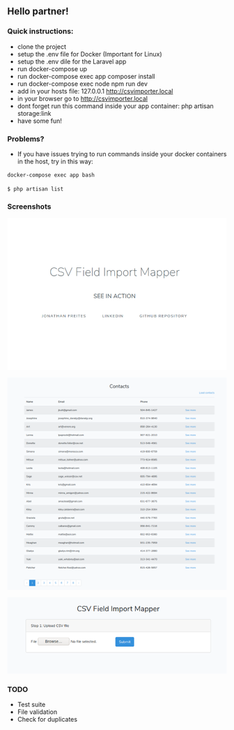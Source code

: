 ## Hello partner!

### Quick instructions:

- clone the project
- setup the .env file for Docker (Important for Linux)
- setup the .env dile for the Laravel app
- run docker-compose up
- run docker-compose exec app composer install
- run docker-compose exec node npm run dev
- add in your hosts file: 127.0.0.1   http://csvimporter.local
- in your browser go to http://csvimporter.local
- dont forget run this command inside your app container: php artisan storage:link
- have some fun!

### Problems?

- If you have issues trying to run commands inside your docker containers in the host, try in this way: 

```
docker-compose exec app bash

$ php artisan list
```

### Screenshots

![Home page](screenshots/home.png?raw=true "Home")

![Contact list](screenshots/table.png?raw=true "Contact List")

![Importer page](screenshots/importer.png?raw=true "Contact List")

### TODO

- Test suite
- File validation
- Check for duplicates